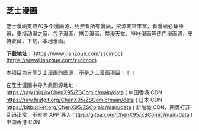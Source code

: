 ## 芝士漫画
芝士漫画支持70多个漫画源，免费看所有漫画，资源非常丰富，看漫画必备神器，支持动漫之家、包子漫画、拷贝漫画、禁漫天堂、哔咔漫画等热门漫画源，支持收藏，下载，本地漫画。

**下载地址：**[https://wwwj.lanzoue.com/zscimoc](https://wwwj.lanzoue.com/zscimoc)

本项目为分享芝士漫画的图源，不是芝士漫画项目！！！

在芝士漫画中导入此图源地址：
https://raw.iqiq.io/ChenX95/ZSComic/main/data ( 中国香港 CDN
https://raw.fastgit.org/ChenX95/ZSComic/main/data ( 日本 CDN
https://bitbucket.org/ChenX95/ZSComic/main/data ( 新加坡 CDN，网页打开乱码正常，不影响 APP 导入
https://gitea.com/ChenX95/ZSComic/main/data ( 中国香港 CDN

